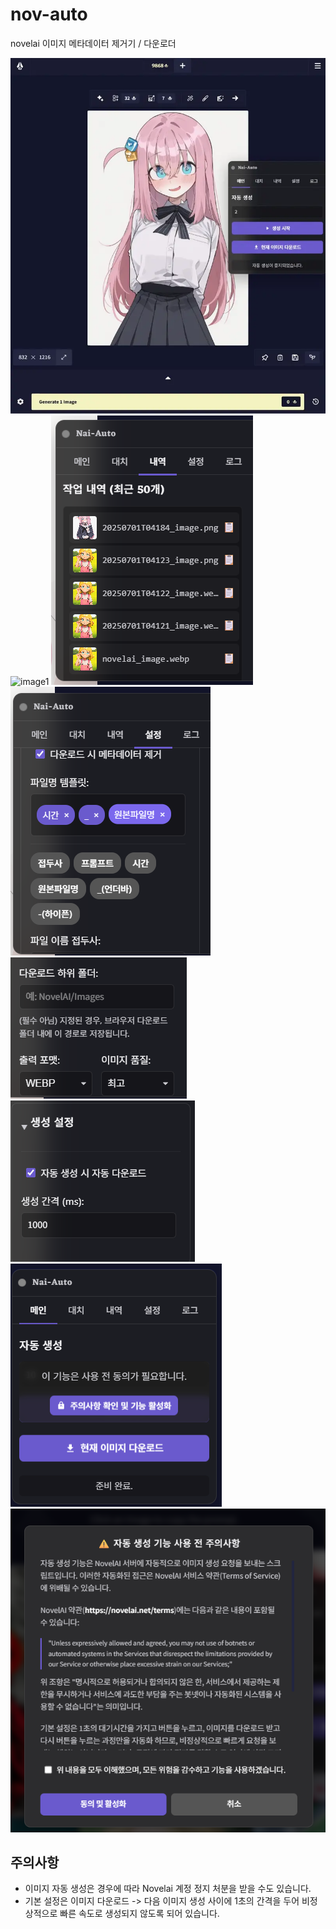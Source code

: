 # nov-auto
novelai 이미지 메타데이터 제거기 / 다운로더

![image1](./image1.webp)
![image1](./image3.webp)
![image1](./image3.png)
![image1](./image4.png)
![image1](./image5.png)
![image1](./image6.png)
![image1](./image7.png)
![image1](./image8.png)

## 주의사항
 - 이미지 자동 생성은 경우에 따라 Novelai 계정 정지 처분을 받을 수도 있습니다.
 - 기본 설정은 이미지 다운로드 -> 다음 이미지 생성 사이에 1초의 간격을 두어 비정상적으로 빠른 속도로 생성되지 않도록 되어 있습니다.


